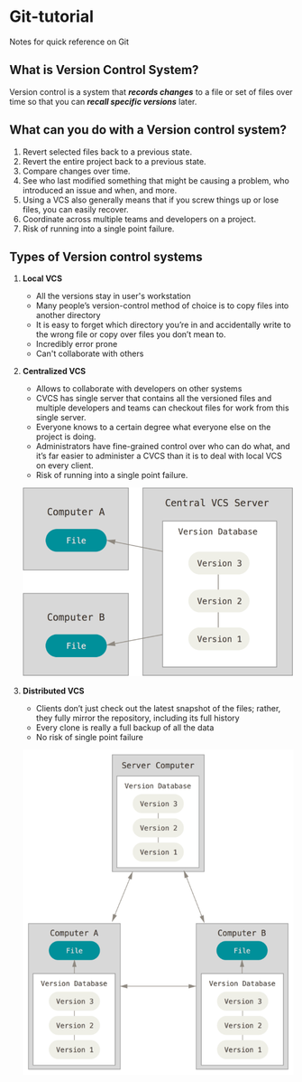 # Git-tutorial

Notes for quick reference on Git

## What is Version Control System?

Version control is a system that **_records changes_** to a file or set of files over time so that you can **_recall specific versions_** later.

## What can you do with a Version control system?

1. Revert selected files back to a previous state.
2. Revert the entire project back to a previous state.
3. Compare changes over time.
4. See who last modified something that might be causing a problem, who introduced an issue and when, and more.
5. Using a VCS also generally means that if you screw things up or lose files, you can easily recover.
6. Coordinate across multiple teams and developers on a project.
7. Risk of running into a single point failure.

## Types of Version control systems

1. **Local VCS**
   * All the versions stay in user's workstation
   * Many people’s version-control method of choice is to copy files into another directory
   * It is easy to forget which directory you’re in and accidentally write to the wrong file or copy over files you don’t mean to.
   * Incredibly error prone
   * Can't collaborate with others
2. **Centralized VCS**
   * Allows to collaborate with developers on other systems
   * CVCS has single server that contains all the versioned files and multiple developers and teams can checkout files for work from this single server.
   * Everyone knows to a certain degree what everyone else on the project is doing.
   * Administrators have fine-grained control over who can do what, and it’s far easier to administer a CVCS than it is to deal with local VCS on every client.
   * Risk of running into a single point failure.

    ![CVCS system](/assets/images/cvcs.png)
3. **Distributed VCS**
   * Clients don’t just check out the latest snapshot of the files; rather, they fully mirror the repository, including its full history
   * Every clone is really a full backup of all the data
   * No risk of single point failure

   ![DVCS system](/assets/images/dvcs.png)

